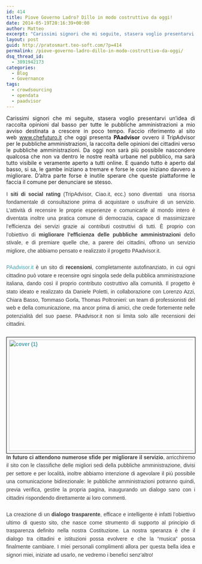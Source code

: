 ```yaml
---
id: 414
title: Piove Governo Ladro? Dillo in modo costruttivo da oggi!
date: 2014-05-19T20:16:39+00:00
author: Matteo
excerpt: "Carissimi signori che mi seguite, stasera voglio presentarvi un'idea di raccolta opinioni dal basso per tutte le pubbliche amministrazioni a mio avviso destinata a crescere in poco tempo. Faccio riferimento al sito web www.chefuturo.it che oggi presenta PAadvisor ovvero il TripAdvisor per le pubbliche amministrazioni, la raccolta delle opinioni dei cittadini verso le pubbliche amministrazioni."
layout: post
guid: http://pratosmart.teo-soft.com/?p=414
permalink: /piove-governo-ladro-dillo-in-modo-costruttivo-da-oggi/
dsq_thread_id:
  - 3891942173
categories:
  - Blog
  - Governance
tags:
  - crowdsourcing
  - opendata
  - paadvisor
---
```

<p style="text-align: justify;">
  Carissimi signori che mi seguite, stasera voglio presentarvi un&#8217;idea di raccolta opinioni dal basso per tutte le pubbliche amministrazioni a mio avviso destinata a crescere in poco tempo. Faccio riferimento al sito web <a href="http://www.chefuturo.it" target="_blank">www.chefuturo.it</a> che oggi presenta <strong>PAadvisor</strong> ovvero il TripAdvisor per le pubbliche amministrazioni, la raccolta delle opinioni dei cittadini verso le pubbliche amministrazioni. Da oggi non sarà più possibile nascondere qualcosa che non va dentro le nostre realtà urbane nel pubblico, ma sarà tutto visibile e veramente aperto a tutti online. E quando tutto è aperto dal basso, si sa, le gambe iniziano a tremare e forse le cose iniziano davvero a migliorare. D&#8217;altra parte forse è inutile sperare che queste piattaforme le faccia il comune per denunciare se stesso.
</p>

<p style="border: 0px; margin: 0px 0px 1.625em; outline: 0px; padding: 0px; vertical-align: baseline; color: #373737; font-family: Caudex, Georgia, sans-serif; line-height: 21.600000381469727px; background-color: #fdfdfd; text-align: justify;">
  I<strong style="border: 0px; margin: 0px; outline: 0px; padding: 0px; vertical-align: baseline;"> siti di social rating</strong> (TripAdvisor, Ciao.it, ecc.) sono diventati  una risorsa fondamentale di consultazione prima di acquistare o usufruire di un servizio. L’attività di recensire le proprie esperienze e comunicarle al mondo intero è diventata inoltre una pratica comune di democrazia, capace di massimizzare l’efficienza dei servizi grazie ai contributi costruttivi di tutti. È proprio con l’obiettivo di <strong style="border: 0px; margin: 0px; outline: 0px; padding: 0px; vertical-align: baseline;">migliorare l’efficienza delle pubbliche amministrazioni</strong> dello stivale, e di premiare quelle che, a parere dei cittadini, offrono un servizio migliore, che abbiamo pensato e realizzato il progetto PAadvisor.it.
</p>

<p style="border: 0px; margin: 0px 0px 1.625em; outline: 0px; padding: 0px; vertical-align: baseline; color: #373737; font-family: Caudex, Georgia, sans-serif; line-height: 21.600000381469727px; background-color: #fdfdfd; text-align: justify;">
  <a style="border: 0px; margin: 0px; outline: 0px; padding: 0px; vertical-align: baseline; color: #47a2ab; text-decoration: none;" href="http://www.paadvisor.it/" target="_blank">PAadvisor.it </a>è un sito di <strong style="border: 0px; margin: 0px; outline: 0px; padding: 0px; vertical-align: baseline;">recensioni</strong>, completamente autofinanziato, in cui ogni cittadino può votare e recensire ogni singola sede della pubblica amministrazione italiana, dando così il proprio contributo costruttivo alla comunità. Il progetto è stato ideato e realizzato da Daniele Poletti, in collaborazione con Lorenzo Azzi, Chiara Basso, Tommaso Gorla, Thomas Poltronieri: un team di professionisti del web e della comunicazione, ma ancor prima di amici, che crede fortemente nelle potenzialità del suo paese. PAadvisor.it non si limita solo alle recensioni dei cittadini.
</p>

<p style="text-align: justify;">
  <strong style="color: #373737; font-family: Caudex, Georgia, sans-serif; line-height: 21.600000381469727px; border: 0px; margin: 0px; outline: 0px; padding: 0px; vertical-align: baseline;"><a style="border: 0px; margin: 0px; outline: 0px; padding: 0px; vertical-align: baseline; color: #47a2ab; text-decoration: none;" href="http://www.chefuturo.it/wp-content/uploads/2014/05/cover-1.jpg"><img class="aligncenter size-full wp-image-33523" style="border: 1px solid black; clear: both; display: block; max-width: 97.5%; height: 297px; width: 515px; padding: 6px; float: left;" src="http://www.chefuturo.it/wp-content/uploads/2014/05/cover-1.jpg" alt="cover (1)" width="1080" height="608" /></a></strong>
</p>

<p style="border: 0px; margin: 0px 0px 1.625em; outline: 0px; padding: 0px; vertical-align: baseline; color: #373737; font-family: Caudex, Georgia, sans-serif; line-height: 21.600000381469727px; background-color: #fdfdfd; text-align: justify;">
  <strong style="border: 0px; margin: 0px; outline: 0px; padding: 0px; vertical-align: baseline;">In futuro ci attendono numerose sfide per migliorare il servizio</strong>, arricchiremo il sito con le classifiche delle migliori sedi della pubbliche amministrazione, divisi per settore e per località, inoltre abbiamo intenzione di agevolare il più possibile una comunicazione bidirezionale: le pubbliche amministrazioni potranno quindi, previa verifica, gestire la propria pagina, inaugurando un dialogo sano con i cittadini rispondendo direttamente ai loro commenti.
</p>

<p style="border: 0px; margin: 0px 0px 1.625em; outline: 0px; padding: 0px; vertical-align: baseline; color: #373737; font-family: Caudex, Georgia, sans-serif; line-height: 21.600000381469727px; background-color: #fdfdfd; text-align: justify;">
  La creazione di un <strong style="border: 0px; margin: 0px; outline: 0px; padding: 0px; vertical-align: baseline;">dialogo trasparente</strong>, efficace e intelligente è infatti l’obiettivo ultimo di questo sito, che nasce come strumento di supporto al principio di trasparenza definito nella nostra Costituzione. La nostra speranza è che il dialogo tra cittadini e istituzioni possa evolvere e che la “musica” possa finalmente cambiare. I miei personali complimenti allora per questa bella idea e signori miei, iniziate ad usarlo, ne vedremo i benefici senz&#8217;altro!
</p>

 